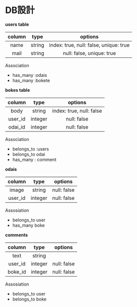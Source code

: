 
# DB設計

**users table**

|column|type|options|
|:-:|:-:|:-:|
|name|string|index: true, null: false, unique: true|
|mail|string|null: false, unique: true|

Association
* has_many :odais
* has_many :bokete

**bokes table**

|column|type|options|
|:-:|:-:|:-:|
|body|string|index: true, null: false|
|user_id|integer|null: false|
|odai_id|integer|null: false|

Association
* belongs_to :users
* belongs_to odai
* has_many : comment



**odais**

|column|type|options|
|:-:|:-:|:-:|
|image|string|null: false|
|user_id|integer|null: false|

Assosiation
* belongs_to user
* has_many boke

**comments**

|column|type|options|
|:-:|:-:|:-:|
|text|string||
|user_id|integer|null: false|
|boke_id|integer|null: false|


Assosiation
* belongs_to user
* belongs_to boke
